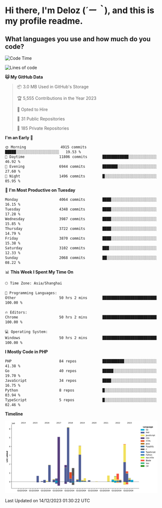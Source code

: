 # **Hi there, I'm Deloz (*´ー｀*), and this is my profile readme.**

## **What languages you use and how much do you code?**

<!--START_SECTION:waka-->
![Code Time](http://img.shields.io/badge/Code%20Time-2%2C987%20hrs%2029%20mins-blue)

![Lines of code](https://img.shields.io/badge/From%20Hello%20World%20I%27ve%20Written-33.2%20million%20lines%20of%20code-blue)

**🐱 My GitHub Data** 

> 📦 3.0 MB Used in GitHub's Storage 
 > 
> 🏆 5,555 Contributions in the Year 2023
 > 
> 💼 Opted to Hire
 > 
> 📜 31 Public Repositories 
 > 
> 🔑 185 Private Repositories 
 > 
**I'm an Early 🐤** 

```text
🌞 Morning                4915 commits        █████░░░░░░░░░░░░░░░░░░░░   19.53 % 
🌆 Daytime                11806 commits       ████████████░░░░░░░░░░░░░   46.92 % 
🌃 Evening                6944 commits        ███████░░░░░░░░░░░░░░░░░░   27.60 % 
🌙 Night                  1496 commits        █░░░░░░░░░░░░░░░░░░░░░░░░   05.95 % 
```
📅 **I'm Most Productive on Tuesday** 

```text
Monday                   4064 commits        ████░░░░░░░░░░░░░░░░░░░░░   16.15 % 
Tuesday                  4348 commits        ████░░░░░░░░░░░░░░░░░░░░░   17.28 % 
Wednesday                3987 commits        ████░░░░░░░░░░░░░░░░░░░░░   15.85 % 
Thursday                 3722 commits        ████░░░░░░░░░░░░░░░░░░░░░   14.79 % 
Friday                   3870 commits        ████░░░░░░░░░░░░░░░░░░░░░   15.38 % 
Saturday                 3102 commits        ███░░░░░░░░░░░░░░░░░░░░░░   12.33 % 
Sunday                   2068 commits        ██░░░░░░░░░░░░░░░░░░░░░░░   08.22 % 
```


📊 **This Week I Spent My Time On** 

```text
🕑︎ Time Zone: Asia/Shanghai

💬 Programming Languages: 
Other                    50 hrs 2 mins       █████████████████████████   100.00 % 

🔥 Editors: 
Chrome                   50 hrs 2 mins       █████████████████████████   100.00 % 

💻 Operating System: 
Windows                  50 hrs 2 mins       █████████████████████████   100.00 % 
```

**I Mostly Code in PHP** 

```text
PHP                      84 repos            ██████████░░░░░░░░░░░░░░░   41.38 % 
Go                       40 repos            █████░░░░░░░░░░░░░░░░░░░░   19.70 % 
JavaScript               34 repos            ████░░░░░░░░░░░░░░░░░░░░░   16.75 % 
Python                   8 repos             █░░░░░░░░░░░░░░░░░░░░░░░░   03.94 % 
TypeScript               5 repos             █░░░░░░░░░░░░░░░░░░░░░░░░   02.46 % 
```



**Timeline**

![Lines of Code chart](https://raw.githubusercontent.com/deloz/deloz/main/assets/bar_graph.png)


 Last Updated on 14/12/2023 01:30:22 UTC
<!--END_SECTION:waka-->
